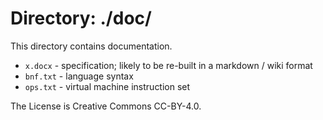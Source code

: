 # Directory: ./doc/ #

This directory contains documentation.

* `x.docx` - specification; likely to be re-built in a markdown / wiki format
* `bnf.txt` - language syntax
* `ops.txt` - virtual machine instruction set

The License is Creative Commons CC-BY-4.0.
